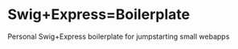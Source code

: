 Swig+Express=Boilerplate
============

Personal Swig+Express boilerplate for jumpstarting small webapps
